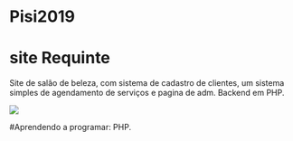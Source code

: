 # Pisi2019

# site Requinte

Site de salão de beleza, com sistema de cadastro de clientes, um sistema simples de agendamento de serviços e pagina de adm.
Backend em PHP.


<img src=”site-Requinte/blob/master/images/background.jpg”>

#Aprendendo a programar: PHP.
